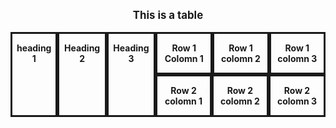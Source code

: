 <html>
  <head>
    <style type="text/css">
      .table{display:table;}
      .title{display:table-caption; text-align:center; font-weight:bold; font-size:larger;}
      .heading{display:table-row; font-weight:bold; text-align:center;}
      .row{display:table-row;}
      .cell{display:table-cell; border:solid; padding-left:5 ; padding-right:5;}
      </style>
  </head>
  <body>
    <div class="table">
      <div class="title">
        <p>This is a table</p>
        </div>
        <div class="heading">
        <div class="cell">
          <p>heading 1</p>
        </div>
        <div class="cell">
          <p>Heading 2</p>
        </div>
        <div class="cell">
          <p>Heading 3</p>
        </div>
        <div class="row">
          <div class="cell">
            <p>Row 1 Colomn 1</p>
          </div>
          <div class="cell">
            <p>Row 1 colomn 2</p>
          </div>
          <div class="cell">
            <p>Row 1 colomn 3</p>
          </div>
        </div>
        <div clas="Row">
          <div class="cell">
            <p>Row 2 colomn 1</p>
          </div>
          <div class="cell">
            <p>Row 2 colomn 2</p>
          </div>
          <div class="cell">
            <p>Row 2 colomn 3</p>
          </div>
        </div>
      </div>
  </body>
</html>
